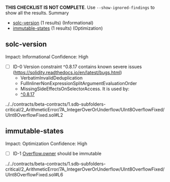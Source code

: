 **THIS CHECKLIST IS NOT COMPLETE**. Use `--show-ignored-findings` to show all the results.
Summary
 - [solc-version](#solc-version) (1 results) (Informational)
 - [immutable-states](#immutable-states) (1 results) (Optimization)
## solc-version
Impact: Informational
Confidence: High
 - [ ] ID-0
Version constraint ^0.8.17 contains known severe issues (https://solidity.readthedocs.io/en/latest/bugs.html)
	- VerbatimInvalidDeduplication
	- FullInlinerNonExpressionSplitArgumentEvaluationOrder
	- MissingSideEffectsOnSelectorAccess.
It is used by:
	- [^0.8.17](../../contracts/beta-contracts/1.sdb-subfolders-critical/2_ArithmeticError/7A_IntegerOverOrUnderflow/UInt8OverflowFixed/UInt8OverflowFixed.sol#L2)

../../contracts/beta-contracts/1.sdb-subfolders-critical/2_ArithmeticError/7A_IntegerOverOrUnderflow/UInt8OverflowFixed/UInt8OverflowFixed.sol#L2


## immutable-states
Impact: Optimization
Confidence: High
 - [ ] ID-1
[Overflow.owner](../../contracts/beta-contracts/1.sdb-subfolders-critical/2_ArithmeticError/7A_IntegerOverOrUnderflow/UInt8OverflowFixed/UInt8OverflowFixed.sol#L6) should be immutable 

../../contracts/beta-contracts/1.sdb-subfolders-critical/2_ArithmeticError/7A_IntegerOverOrUnderflow/UInt8OverflowFixed/UInt8OverflowFixed.sol#L6


